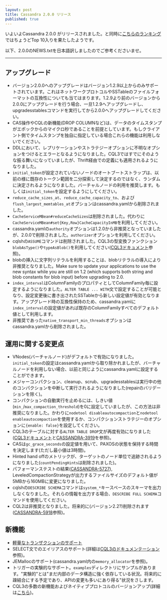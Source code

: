 ```yaml
---
layout: post
title: Cassandra 2.0.0 リリース
published: true
---
```


いよいよCassandra 2.0.0 がリリースされました。と同時に[こちらのランキング](http://db-engines.com/en/ranking)ではちょうどTop 10入りを果たしたようです。

以下、2.0.0のNEWS.txtを日本語訳しましたのでご参考くださいませ。

----

## アップグレード

- バージョン2.0.0へのアップグレードはバージョン1.2.9以上からのみサポートされています。これはネットワークプロトコルやSSTableのファイルフォーマットの互換性についても当てはまります。1.2.9より前のバージョンから2.0.0にアップグレードを行う場合、一旦1.2.9へアップグレードし、upgradesstablesコマンドを実行してから2.0.0へアップグレードしてください。
- CAS操作やCQLの新機能(DROP COLUMNなど)は、データのタイムスタンプがエポックからのマイクロ秒であることを前提としています。もしクライアント側でタイムスタンプを独自に指定している場合これらの機能は利用しないでください。
- DDLにおいて、レプリケーションやストラテジーオプションに不明なオプションをつけるとエラーとなるようになりました。CQL3ではすでにそのような振る舞いになっていましたが、Thrift経由での定義にも適用されるようになりました。
- `initial_token`が設定されていないノードのオートブートストラップは、以前の様に既存のトークン範囲を二分探索して決定するのではなく、ランダムに決定されるようになりました。バーチャルノードの利用を推奨します。もしくは`initial_token`を設定するようにしてください。
- `reduce_cache_sizes_at`、`reduce_cache_capacity_to`、および`flush_largest_memtables_at`オプションはcassandra.yamlから削除されました。
- `CacheServiceMBean#reduceCacheSizes`は削除されました。代わりに`CacheServiceMBean#set{Key,Row}CacheCapacityInMB`を利用してください。
- cassandra.yamlの`authority`オプションは1.2.0から非推奨となっていましたが、2.0.0で削除されました。`authorizer`オプションを利用してください。
- cqlshの`ASSUME`コマンドは削除されました。CQL3の型変換ファンクション`blobAsType()`や`typeAsBlob()`を利用してください([CQL3ドキュメント](https://cassandra.apache.org/doc/cql3/CQL.html#blobFun)参照)。
- blobの挿入に文字列リテラルを利用することは、blobリテラルの導入により非推奨となりました。Make sure to update your applications to use the new syntax while you are still on 1.2 (which supports both string and blob constants for blob input) before upgrading to 2.0.
- `index_interval`はColumnFamilyのプロパティとしてColumnFamily毎に設定するようになりました。`ALTER TABLE ... WITH`文で設定することが可能となり、設定変更後に書き出されたSSTableから新しい設定値が有効となります。アップグレード時の互換性保持のため、cassandra.yamlに`index_interval`の設定値があれば既存のColumnFamilyすべてのデフォルト値として利用します。
- 非推奨であった`native_transport_min_threads`オプションはcassandra.yamlから削除されました。

## 運用に関する変更点

- VNodes(バーチャルノード)がデフォルトで有効になりました。`initial_token`の設定はcassandra.yamlから取り除かれましたが、バーチャルノードを利用しない場合、以前と同じようにcassandra.yamlに設定することができます。
- メジャーコンパクション、cleanup、scrub、upgradesstablesは実行中の他のコンパクションを中断して実行されるようになりました(repairのバリデーションを除く)。
- コンパクションの自動実行を止めるには、しきい値(`min_`/`max_compaction_threshold`)を0に設定していましたが、この方法は非推奨になりました。かわりに`nodetool disableautocompaction`と`nodetool enableautocompaction`を使用するか、コンパクションストラテジーのオプションに`{enable: false}`を設定してください。
- CQL3のテーブルに対する`ALTER TABLE DROP`文が再度有効になりました([CQL3ドキュメント](https://cassandra.apache.org/doc/cql3/CQL.html#alterTableStmt)と[CASSANDRA-3919](https://issues.apache.org/jira/browse/CASSANDRA-3919)を参照)。
- CASは`gc_grace_seconds`の設定値を用いて、PAXOSの状態を保持する時間を決定します(ただし最小値は3時間)。
- Hinted hand offのメトリックが、ターゲットのノード単位で追跡されるようになりました(`countPendingHints`は削除されました)。
- パフォーマンステストの結果([CASSANDRA-5727](https://issues.apache.org/jira/browse/CASSANDRA-5727)), LeveledCompactionStrategyが出力するファイルサイズのデフォルト値が5MBから160MBに変更になりました。
- cqlshの`DESCRIBE SCHEMA`コマンドは`system_*`キースペースのスキーマを出力しなくなりました。それらの情報を出力する場合、`DESCRIBE FULL SCHEMA`コマンドを使用してください。
- CQL2は非推奨となりました。将来的に(バージョン2.2?)削除されます([CASSANDRA-5918](https://issues.apache.org/jira/browse/CASSANDRA-5918)参照)。


## 新機能

- [軽量なトランザクションのサポート](http://www.datastax.com/dev/blog/lightweight-transactions-in-cassandra-2-0)
- SELECT文でのエイリアスのサポート(詳細は[CQL3のドキュメンテーション](http://cassandra.apache.org/doc/cql3/CQL.html)参照)。
- JEMallocのサポート(cassandra.yaml内の`memory_allocator`を参照)。
- トリガーの実験的なサポート。`examples`ディレクトリにサンプルがあります。"実験的"とは"まだ内部のデータ構造に強く依存している状況。将来的に疎結合にする予定であり、APIの変更も多いにあり得る"状況をさします。
- CQL3の多数の新機能およびネイティブプロトコルのバージョンアップ(詳細は[こちら](http://www.datastax.com/dev/blog/cql-in-cassandra-2-0))。

